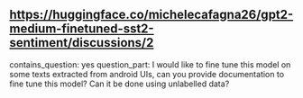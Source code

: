 ## https://huggingface.co/michelecafagna26/gpt2-medium-finetuned-sst2-sentiment/discussions/2

contains_question: yes
question_part: I would like to fine tune this model on some texts extracted from android UIs, can you provide documentation to fine tune this model? Can it be done using unlabelled data?